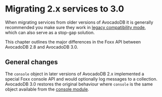 Migrating 2.x services to 3.0
=============================

When migrating services from older versions of AvocadoDB it is generally recommended you make sure they work in [legacy compatibility mode](../LegacyMode.md), which can also serve as a stop-gap solution.

This chapter outlines the major differences in the Foxx API between AvocadoDB 2.8 and AvocadoDB 3.0.

General changes
---------------

The `console` object in later versions of AvocadoDB 2.x implemented a special Foxx console API and would optionally log messages to a collection. AvocadoDB 3.0 restores the original behaviour where `console` is the same object available from the [console module](../../Appendix/JavaScriptModules/Console.md).
